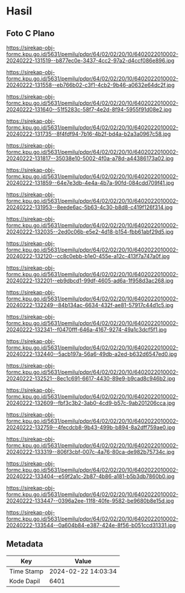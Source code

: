 # Hasil

## Foto C Plano

https://sirekap-obj-formc.kpu.go.id/5631/pemilu/pdpr/64/02/02/20/10/6402022010002-20240222-131519--b877ec0e-3437-4cc2-97a2-d4ccf086e896.jpg

https://sirekap-obj-formc.kpu.go.id/5631/pemilu/pdpr/64/02/02/20/10/6402022010002-20240222-131558--eb766b02-c3f1-4cb2-9b46-a0632e64dc2f.jpg

https://sirekap-obj-formc.kpu.go.id/5631/pemilu/pdpr/64/02/02/20/10/6402022010002-20240222-131640--51f5283c-58f7-4e2d-8f94-5955f91d08e2.jpg

https://sirekap-obj-formc.kpu.go.id/5631/pemilu/pdpr/64/02/02/20/10/6402022010002-20240222-131735--8f4fdf94-7b16-4b2f-bd4a-b2a3a0967c58.jpg

https://sirekap-obj-formc.kpu.go.id/5631/pemilu/pdpr/64/02/02/20/10/6402022010002-20240222-131817--35038e10-5002-4f0a-a78d-a44386173a02.jpg

https://sirekap-obj-formc.kpu.go.id/5631/pemilu/pdpr/64/02/02/20/10/6402022010002-20240222-131859--64e7e3db-4e4a-4b7a-90fd-084cdd709f41.jpg

https://sirekap-obj-formc.kpu.go.id/5631/pemilu/pdpr/64/02/02/20/10/6402022010002-20240222-131953--8eede6ac-5b63-4c30-b8d8-c419f126f314.jpg

https://sirekap-obj-formc.kpu.go.id/5631/pemilu/pdpr/64/02/02/20/10/6402022010002-20240222-132035--2ed0c06b-e5e2-4d18-b154-fbb61abf29d5.jpg

https://sirekap-obj-formc.kpu.go.id/5631/pemilu/pdpr/64/02/02/20/10/6402022010002-20240222-132120--cc8c0ebb-b1e0-455e-a12c-413f7a747a0f.jpg

https://sirekap-obj-formc.kpu.go.id/5631/pemilu/pdpr/64/02/02/20/10/6402022010002-20240222-132201--eb9dbcd1-99df-4605-ad6a-1f958d3ac268.jpg

https://sirekap-obj-formc.kpu.go.id/5631/pemilu/pdpr/64/02/02/20/10/6402022010002-20240222-132249--84b134ac-6634-432f-ae81-57917c44d1c5.jpg

https://sirekap-obj-formc.kpu.go.id/5631/pemilu/pdpr/64/02/02/20/10/6402022010002-20240222-132341--f0470fff-646a-4167-9274-49a1c3dcf5f1.jpg

https://sirekap-obj-formc.kpu.go.id/5631/pemilu/pdpr/64/02/02/20/10/6402022010002-20240222-132440--5acb197a-56a6-49db-a2ed-b632d6547ed0.jpg

https://sirekap-obj-formc.kpu.go.id/5631/pemilu/pdpr/64/02/02/20/10/6402022010002-20240222-132521--8ec1c691-6617-4430-89e9-b9cad8c946b2.jpg

https://sirekap-obj-formc.kpu.go.id/5631/pemilu/pdpr/64/02/02/20/10/6402022010002-20240222-132609--fbf3c3b2-3ab0-4cd9-b57c-9ab201206cca.jpg

https://sirekap-obj-formc.kpu.go.id/5631/pemilu/pdpr/64/02/02/20/10/6402022010002-20240222-132759--4fecdcb8-9b43-499b-b894-8a2dff759ae0.jpg

https://sirekap-obj-formc.kpu.go.id/5631/pemilu/pdpr/64/02/02/20/10/6402022010002-20240222-133319--806f3cbf-007c-4a76-80ca-de982b75734c.jpg

https://sirekap-obj-formc.kpu.go.id/5631/pemilu/pdpr/64/02/02/20/10/6402022010002-20240222-133404--e59f2a1c-2b87-4b86-a181-b5b3db7860b0.jpg

https://sirekap-obj-formc.kpu.go.id/5631/pemilu/pdpr/64/02/02/20/10/6402022010002-20240222-133447--0396a2ee-11f8-40fe-9582-be9680b8e15d.jpg

https://sirekap-obj-formc.kpu.go.id/5631/pemilu/pdpr/64/02/02/20/10/6402022010002-20240222-133544--0a604b84-e387-424e-8f56-b051ccd31331.jpg


## Metadata

| Key        | Value               |
| ---------- | ------------------- |
| Time Stamp | 2024-02-22 14:03:34 |
| Kode Dapil | 6401                |



